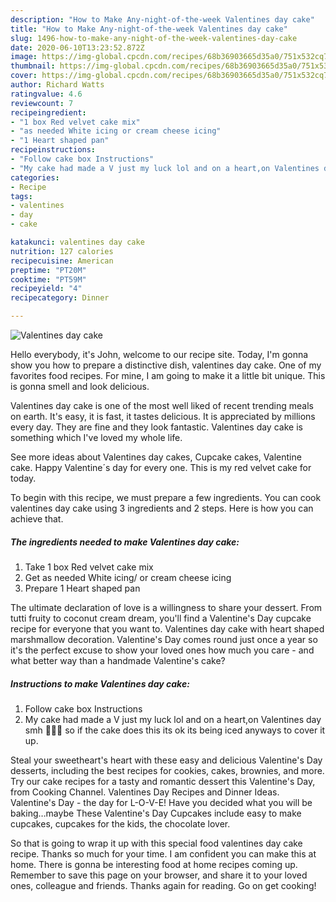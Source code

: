 ```yaml
---
description: "How to Make Any-night-of-the-week Valentines day cake"
title: "How to Make Any-night-of-the-week Valentines day cake"
slug: 1496-how-to-make-any-night-of-the-week-valentines-day-cake
date: 2020-06-10T13:23:52.872Z
image: https://img-global.cpcdn.com/recipes/68b36903665d35a0/751x532cq70/valentines-day-cake-recipe-main-photo.jpg
thumbnail: https://img-global.cpcdn.com/recipes/68b36903665d35a0/751x532cq70/valentines-day-cake-recipe-main-photo.jpg
cover: https://img-global.cpcdn.com/recipes/68b36903665d35a0/751x532cq70/valentines-day-cake-recipe-main-photo.jpg
author: Richard Watts
ratingvalue: 4.6
reviewcount: 7
recipeingredient:
- "1 box Red velvet cake mix"
- "as needed White icing or cream cheese icing"
- "1 Heart shaped pan"
recipeinstructions:
- "Follow cake box Instructions"
- "My cake had made a V just my luck lol and on a heart,on Valentines day smh 🤦🏼‍♀️ so if the cake does this its ok its being iced anyways to cover it up."
categories:
- Recipe
tags:
- valentines
- day
- cake

katakunci: valentines day cake 
nutrition: 127 calories
recipecuisine: American
preptime: "PT20M"
cooktime: "PT59M"
recipeyield: "4"
recipecategory: Dinner

---
```



![Valentines day cake](https://img-global.cpcdn.com/recipes/68b36903665d35a0/751x532cq70/valentines-day-cake-recipe-main-photo.jpg)

Hello everybody, it's John, welcome to our recipe site. Today, I'm gonna show you how to prepare a distinctive dish, valentines day cake. One of my favorites food recipes. For mine, I am going to make it a little bit unique. This is gonna smell and look delicious.

Valentines day cake is one of the most well liked of recent trending meals on earth. It's easy, it is fast, it tastes delicious. It is appreciated by millions every day. They are fine and they look fantastic. Valentines day cake is something which I've loved my whole life.

See more ideas about Valentines day cakes, Cupcake cakes, Valentine cake. Happy Valentine´s day for every one. This is my red velvet cake for today.


To begin with this recipe, we must prepare a few ingredients. You can cook valentines day cake using 3 ingredients and 2 steps. Here is how you can achieve that.

<!--inarticleads1-->

##### The ingredients needed to make Valentines day cake:

1. Take 1 box Red velvet cake mix
1. Get as needed White icing/ or cream cheese icing
1. Prepare 1 Heart shaped pan


The ultimate declaration of love is a willingness to share your dessert. From tutti fruity to coconut cream dream, you&#39;ll find a Valentine&#39;s Day cupcake recipe for everyone that you want to. Valentines day cake with heart shaped marshmallow decoration. Valentine&#39;s Day comes round just once a year so it&#39;s the perfect excuse to show your loved ones how much you care - and what better way than a handmade Valentine&#39;s cake? 

<!--inarticleads2-->

##### Instructions to make Valentines day cake:

1. Follow cake box Instructions
1. My cake had made a V just my luck lol and on a heart,on Valentines day smh 🤦🏼‍♀️ so if the cake does this its ok its being iced anyways to cover it up.


Steal your sweetheart&#39;s heart with these easy and delicious Valentine&#39;s Day desserts, including the best recipes for cookies, cakes, brownies, and more. Try our cake recipes for a tasty and romantic dessert this Valentine&#39;s Day, from Cooking Channel. Valentines Day Recipes and Dinner Ideas. Valentine&#39;s Day - the day for L-O-V-E! Have you decided what you will be baking…maybe These Valentine&#39;s Day Cupcakes include easy to make cupcakes, cupcakes for the kids, the chocolate lover. 

So that is going to wrap it up with this special food valentines day cake recipe. Thanks so much for your time. I am confident you can make this at home. There is gonna be interesting food at home recipes coming up. Remember to save this page on your browser, and share it to your loved ones, colleague and friends. Thanks again for reading. Go on get cooking!
